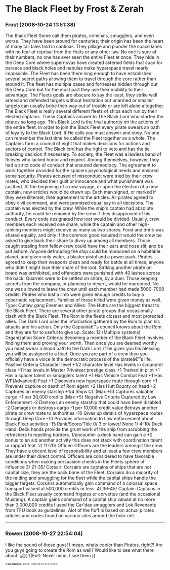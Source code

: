 # The Black Fleet by Frost & Zerah

### **Frost** (2008-10-24 11:51:38)

The Black Fleet
Some call them pirates, criminals, smugglers, and even worse. They have been around for centuries; their origin has been the heart of many tall tales told in cantinas. They pillage and plunder the space lanes with no fear of reprisal from the Hutts or any other law. No one is sure of their numbers; no one has ever seen the entire Fleet at once. They hide in the Deep Core where supernovas have created asteroid fields that span for parsecs and black holes and nebulas make hyperspace travel nearly impossible. The Fleet has been there long enough to have established several secret paths allowing them to travel through the core rather than around it.
The fleet has multiple bases and fortresses hidden through out the Deep Core but for the most part they use their mobility to their advantage. The Fleets goals are obscure to say the least, they strike well armed and defended targets without hesitation but unarmed or smaller targets can usually bribe their way out of trouble or are left alone altogether.
The Black Fleet is really several different fleets of ships each run by their elected captains. These Captains answer to The Black Lord who started the pirates so long ago. This Black Lord is the final authority on the actions of the entire fleet. In order to join the Black Fleet every pirate swears an oath of loyalty to the Black Lord. If He calls you must answer and obey. No one can remember the last time he called the Fleet together as a whole. The Captains form a council of eight that makes decisions for actions and sectors of control. The Black lord has the right to veto and has the tie breaking decision if necessary.
To society, the Fleet was a lawless band of thieves who lacked honor and respect. Among themselves, however, they had a strict code of conduct that ensured democracy. The agreement to work together provided for the spacers psychological needs and ensured some security. Pirates accused of misconduct were tried by their crew mates, who decided their guilt or innocence and what punishment was justified. At the beginning of a new voyage, or upon the election of a new captain, new articles would be drawn up. Each man signed, or marked if they were illiterate, their agreement to the articles.
All pirates agreed to obey civil command, and were promised equal say in all decisions. The captain was elected by the crew. While the ship's captain had absolute authority, he could be removed by the crew if they disapproved of his conduct. Every code designated how loot would be divided. Usually, crew members each received one share, while the captain and other high-ranking members might receive as many as two shares. Food and drink was shared equally, and only if the common good required it would the crew be asked to give back their share to divvy up among all members.
Those caught stealing from fellow crew could have their ears and nose slit, and be put ashore. Anyone defrauding the ship could be marooned on a habitable planet, and given only water, a blaster pistol and a power pack. Pirates agreed to keep their weapons clean and ready for battle at all times; anyone who didn't might lose their share of the loot.
Striking another pirate on board was prohibited, and offenders were punished with 40 lashes across the back. Quarrels were to be settled on shore, by a duel. Those keeping secrets from the company, or planning to desert, would be marooned. No one was allowed to leave the crew until each member had made 5000-7000 credits. Pirates who lost a limb were given enough credits to buy a cybernetic replacement. Families of those killed were given money as well.
Type: Outlaw gang
Enemies and Allies: The Hutts are the biggest threat to the Black Fleet. There are several other pirate groups that occasionally clash with the Black Fleet. The Rom is the fleets closest and most protected allies. The Dark Lord uses the information gathered by the Rom to plan his attacks and his action. Only the Captainâ€™s council knows about the Rom and they are far to useful to give up.
Scale: 12 (Multiple systems)
Organization Score Criteria: Becoming a member of the Black Fleet involves finding them and proving your worth. Then once you are deemed worthy you must swear a blood oath to the Dark Lord. If he gives you his blessing you will be assigned to a fleet. Once you are part of a crew then you officially have a voice in the democratic process of the pirateâ€™s life.
Positive Criteria
Character level +1/2 character level
Has levels in scoundrel class +1
Has levels in Master Privateer prestige class +1
Trained in pilot +1
Has a spacer talent or smugglers talent +1
Has Vehicle Combat Feat +1
Has WP(Advanced) Feat +1
Discovers new hyperspace route through core +1
Prevents capture or death of Rom agent +2
Has Hutt Bounty on head +2
Captures an enemy starship +1/4 Ships CL (Max +5)
Captures valuable cargo +1 per 20,000 credits (Max +5)
Negative Criteria
Captured by Law Enforcement -2
Destroys an enemy starship that could have been disabled -2
Damages or destroys cargo -1 per 10,000 credit value
Betrays another pirate or crew mate to authorities -10
Gives up details of hyperspace routes through Deep Core -10
Provides information to Law enforcement about Black Fleet activities -15
Rank/Score/Title
0/ 3 or lower/ None
1/ 4-10/ Deck Hand: Deck hands provide the grunt work of the ship from scrubbing the refreshers to repelling borders. 1/encounter a deck hand can gain a +2 bonus to an aid another activity this does not stack with coordination talent or rapport feat.
2/ 11-20/ Officer: Officers are the leaders amongst the crew. They have a decent level of responsibility and at least a few crew members are under their direct control. Officers are considered to have favorable conditions when making persuasion checks in the Fleets sphere of influence
3/ 21-35/ Corsair: Corsairs are captains of ships that are not capital size, they are the back bone of the Fleet. Corsairs do a majority of the raiding and smuggling for the fleet while the capital ships handle the bigger targets. Corsairs automatically gain command of a colossal space transport valued at 500,000 credits or less.
4/ 36-45/ Captain: Captains in the Black Fleet usually command frigates or corvettes (and the occasional Mustang). A captain gains command of a capital ship valued at no more than 3,000,000 credits
I used the Car'das smugglers and Lok Revenants from TFU book as guidelines. Alot of the fluff is based on actual pirates articles and codes found on various sites around the holo-net.

---

### **Rowen** (2008-10-27 22:54:04)

I like the sound of these guys! I mean, whats cooler than Pirates, right?!
Are you guys going to create the Rom as well? Would like to see what there about. <!-- s:) -->![:)](https://i.ibb.co/8LPNcWCM/icon-e-smile.gif)<!-- s:) -->
((Edit: Never mind, I see them.))



<span style="font-size: 0.5em;">***Last Modified**: 4.0.28 - *2025-06-02 21:37:23 EDT*</span>